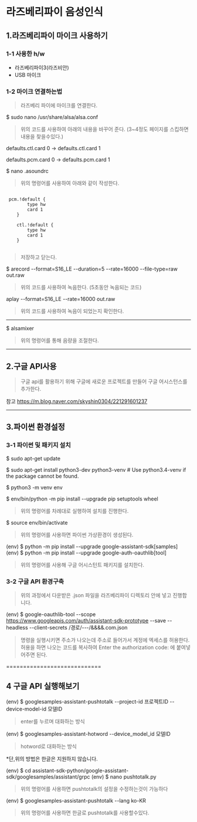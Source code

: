 라즈베리파이 음성인식 
=============


## 1.라즈베리파이 마이크 사용하기

### 1-1 사용한 h/w

- 라즈베리파이3(라즈비안)
- USB 마이크

### 1-2 마이크 연결하는법
> 라즈베리 파이에 마이크를 연결한다.



$ sudo nano /usr/share/alsa/alsa.conf

> 위의 코드를 사용하여 아래의 내용을 바꾸어 준다. (3~4정도 페이지를 스킵하면 내용을 찾을수있다.)

defaults.ctl.card 0  ->  defaults.ctl.card 1

defaults.pcm.card 0  ->  defaults.pcm.card 1


$ nano .asoundrc
> 위의 명령어를 사용하여 아래와 같이 작성한다.
<pre><code>
 pcm.!default {
        type hw
        card 1
    }

    ctl.!default {
        type hw
        card 1
    }
    
</code></pre>

> 저장하고 닫는다.



$ arecord --format=S16_LE --duration=5 --rate=16000 --file-type=raw out.raw

> 위의 코드를 사용하여 녹음한다. (5초동안 녹음되는 코드)

aplay --format=S16_LE --rate=16000 out.raw

> 위의 코드를 사용하여 녹음이 되었는지 확인한다.


----------------

$ alsamixer

> 위의 명령어를 통해 음량을 조절한다.

----------------

## 2.구글 API사용
> 구글 api를 활용하기 위해 구글에 새로운 프로젝트를 만들어 구글 어시스턴스를 추가한다.


참고 https://m.blog.naver.com/skyshin0304/221291601237


----------------

## 3.파이썬 환경설정
### 3-1 파이썬 및 패키지 설치

$ sudo apt-get update

$ sudo apt-get install python3-dev python3-venv # Use python3.4-venv if the package cannot be found.

$ python3 -m venv env

$ env/bin/python -m pip install --upgrade pip setuptools wheel

> 위의 명령어를 차례대로 실행하여 설치를 진행한다.

$ source env/bin/activate

> 위의 명령어를 사용하면 파이썬 가상환경이 생성된다.

(env) $ python -m pip install --upgrade google-assistant-sdk[samples]
(env) $ python -m pip install --upgrade google-auth-oauthlib[tool]

> 위의 명령어를 사용해 구글 어시스턴트 패키지를 설치한다.

### 3-2 구글 API 환경구축

> 위의 과정에서 다운받은 .json 파일을 라즈베리파이 디렉토리 안에 넣고 진행합니다.

(env) $ google-oauthlib-tool --scope https://www.googleapis.com/auth/assistant-sdk-prototype --save --headless --client-secrets /경로/---/&&&&.com.json 

> 명령을 실행시키면 주소가 나오는데 주소로 들어가서 계정에 엑세스를 허용한다.
> 허용을 하면 나오는 코드를 복사하여 Enter the authorization code: 에 붙여넣어주면 된다.

============================

## 4 구글 API 실행해보기

(env) $ googlesamples-assistant-pushtotalk --project-id 프로젝트ID --device-model-id 모델ID

> enter를 누르며 대화하는 방식

(env) $ googlesamples-assistant-hotword --device_model_id 모델ID

> hotword로 대화하는 방식

*단,위의 방법은 한글은 지원하지 않습니다.

(env) $ cd assistant-sdk-python/google-assistant-sdk/googlesamples/assistant/grpc
(env) $ nano pushtotalk.py

> 위의 명령어를 사용하면 pushtotalk의 설정을 수정하는것이 가능하다

(env) $ googlesamples-assistant-pushtotalk  --lang ko-KR

> 위의 명령어를 사용하면 한글로 pushtotalk를 사용할수있다.



